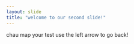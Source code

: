 ```yaml
---
layout: slide
title: "welcome to our second slide!"
---
```

chau map your test
use the left arrow to go back!
